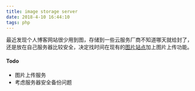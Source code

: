 ```yaml
---
title: image storage server
date: 2018-4-10 16:44:10
tags: php
---
```


最近发现个人博客网站很少用到图，存储到一些云服务厂商不知道哪天就给封了，还是放在自己服务器比较安全，决定找时间在现有的[图片站点](http://img.zhouyanbo.com/)加上图片上传功能。

#### Todo

* 图片上传服务
* 考虑服务器安全备份问题